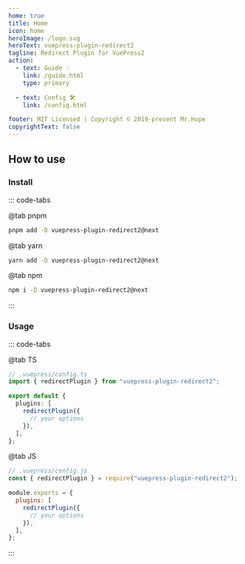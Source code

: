 ```yaml
---
home: true
title: Home
icon: home
heroImage: /logo.svg
heroText: vuepress-plugin-redirect2
tagline: Redirect Plugin for VuePress2
action:
  - text: Guide 💡
    link: /guide.html
    type: primary

  - text: Config 🛠
    link: /config.html

footer: MIT Licensed | Copyright © 2019-present Mr.Hope
copyrightText: false
---
```


## How to use

### Install

::: code-tabs

@tab pnpm

```bash
pnpm add -D vuepress-plugin-redirect2@next
```

@tab yarn

```bash
yarn add -D vuepress-plugin-redirect2@next
```

@tab npm

```bash
npm i -D vuepress-plugin-redirect2@next
```

:::

### Usage

::: code-tabs

@tab TS

```ts
// .vuepress/config.ts
import { redirectPlugin } from "vuepress-plugin-redirect2";

export default {
  plugins: [
    redirectPlugin({
      // your options
    }),
  ],
};
```

@tab JS

```js
// .vuepress/config.js
const { redirectPlugin } = require("vuepress-plugin-redirect2");

module.exports = {
  plugins: [
    redirectPlugin({
      // your options
    }),
  ],
};
```

:::
